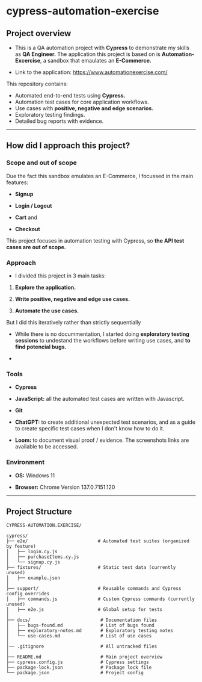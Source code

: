 # cypress-automation-exercise

## Project overview

- This is a QA automation project with **Cypress** to demonstrate my skills as **QA Engineer.** The application this project is based on is **Automation-Excercise**, a sandbox that emaulates an **E-Commerce.**

- Link to the application: https://www.automationexercise.com/

This repository contains:

- Automated end-to-end tests using **Cypress.**
- Automation test cases for core application workflows.
- Use cases with **positive, negative and edge scenarios.**
- Exploratory testing findings.
- Detailed bug reports with evidence.

---------

## How did I approach this project?

### Scope and out of scope

Due the fact this sandbox emulates an E-Commerce, I focussed in the main features:

- **Signup**

- **Login / Logout**

- **Cart** and

- **Checkout**

This project focuses in automation testing with Cypress, so **the API test cases are out of scope.**

### Approach

- I divided this project in 3 main tasks: 

1. **Explore the application.**

2. **Write positive, negative and edge use cases.**

3. **Automate the use cases.**

But I did this iteratively rather than strictly sequentially

- While there is no docummentation, I started doing **exploratory testing sessions** to undestand the workflows before writing use cases, and **to find potencial bugs.**

- 

### Tools

- **Cypress**

- **JavaScript:** all the automated test cases are written with Javascript.

- **Git**

- **ChatGPT:** to create additional unexpected test scenarios, and as a guide to create specific test cases when I don't know how to do it.

- **Loom:** to document visual proof / evidence. The screenshots links are available to be accessed.


### Environment

- **OS:** Windows 11

-  **Browser:** Chrome Version 137.0.7151.120

---------

## Project Structure

```
CYPRESS-AUTOMATION.EXERCISE/

cypress/   
├── e2e/                          # Automated test suites (organized by feature)
│   ├── login.cy.js
│   ├── purchaseItems.cy.js
│   └── signup.cy.js
├── fixtures/                     # Static test data (currently unused)
│   ├── example.json
│  
├── support/                      # Reusable commands and Cypress config overrides
│   ├── commands.js               # Custom Cypress commands (currently unused)
│   ├── e2e.js                    # Global setup for tests
│ 
├── docs/                          # Documentation files
│   ├── bugs-found.md              # List of bugs found
│   ├── exploratory-notes.md       # Exploratory testing notes   
│   └── use-cases.md               # List of use cases
│
│── .gitignore                     # All untracked files 
│ 
├── README.md                      # Main project overview
├── cypress.config.js              # Cypress settings 
├── package-lock.json              # Package lock file
└── package.json                   # Project config


```
